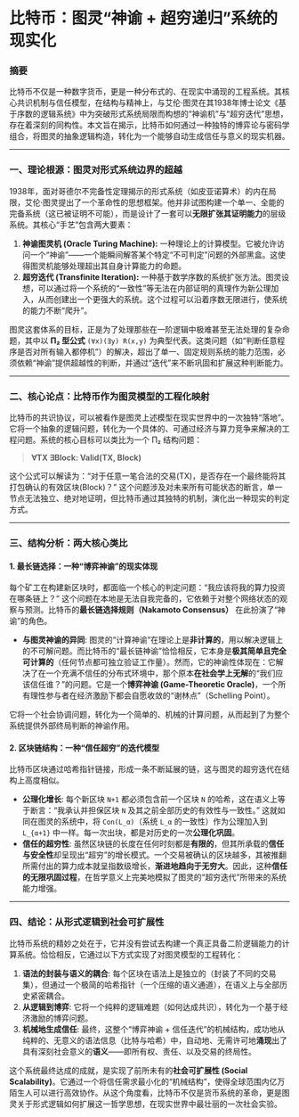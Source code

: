 # 比特币：图灵“神谕 + 超穷递归”系统的现实化

### 摘要
比特币不仅是一种数字货币，更是一种分布式的、在现实中涌现的工程系统。其核心共识机制与信任模型，在结构与精神上，与艾伦·图灵在其1938年博士论文《基于序数的逻辑系统》中为突破形式系统局限而构想的“神谕机”与“超穷迭代”思想，存在着深刻的同构性。本文旨在揭示，比特币如何通过一种独特的博弈论与密码学组合，将图灵的抽象逻辑构造，转化为一个能够自动生成信任与意义的现实机器。



---

### 一、理论根源：图灵对形式系统边界的超越

1938年，面对哥德尔不完备性定理揭示的形式系统（如皮亚诺算术）的内在局限，艾伦·图灵提出了一个革命性的思想框架。他并非试图构建一个单一、全能的完备系统（这已被证明不可能），而是设计了一套可以**无限扩张其证明能力**的层级系统。其核心“手艺”包含两大要素：

1.  **神谕图灵机 (Oracle Turing Machine):** 一种理论上的计算模型。它被允许访问一个“神谕”——一个能瞬间解答某个特定“不可判定”问题的外部黑盒。这使得图灵机能够处理超出其自身计算能力的命题。
2.  **超穷迭代 (Transfinite Iteration):** 一种基于数学序数的系统扩张方法。图灵设想，可以通过将一个系统的“一致性”等无法在内部证明的真理作为新公理加入，从而创建出一个更强大的系统。这个过程可以沿着序数无限进行，使系统的能力不断“爬升”。

图灵这套体系的目标，正是为了处理那些在一阶逻辑中极难甚至无法处理的复杂命题，其中以 **Π₂ 型公式** `(∀x)(∃y) R(x,y)` 为典型代表。这类问题（如“判断任意程序是否对所有输入都停机”）的解决，超出了单一、固定规则系统的能力范围，必须依赖“神谕”提供超越性的判断，并通过“迭代”来不断巩固和扩展这种判断能力。

---

### 二、核心论点：比特币作为图灵模型的工程化映射

比特币的共识协议，可以被看作是图灵上述模型在现实世界中的一次独特“落地”。它将一个抽象的逻辑问题，转化为一个具体的、可通过经济与算力竞争来解决的工程问题。系统的核心目标可以类比为一个 Π₂ 结构问题：

> **∀TX ∃Block: Valid(TX, Block)**

这个公式可以解读为：“对于任意一笔合法的交易(TX)，是否存在一个最终能将其打包确认的有效区块(Block)？” 这个问题涉及对未来所有可能状态的断言，单一节点无法独立、绝对地证明，但比特币通过其独特的机制，演化出一种现实的判定方式。

---

### 三、结构分析：两大核心类比

#### 1. 最长链选择：一种“博弈神谕”的现实体现

每个矿工在构建新区块时，都面临一个核心的判定问题：“我应该将我的算力投资在哪条链上？” 这个问题在本地是无法自我完备的，它依赖于对整个网络状态的观察与预测。比特币的**最长链选择规则（Nakamoto Consensus）** 在此扮演了“神谕”的角色。

* **与图灵神谕的异同**: 图灵的“计算神谕”在理论上是**非计算的**，用以解决逻辑上的不可解问题。而比特币的“最长链神谕”恰恰相反，它本身是**极其简单且完全可计算的**（任何节点都可独立验证工作量）。然而，它的神谕性体现在：它解决了在一个充满不信任的分布式环境中，那个原本**在社会学上无解**的“我们应该信任谁？”的问题。它是一个**博弈神谕 (Game-Theoretic Oracle)**，一个所有理性参与者在经济激励下都会自愿收敛的“谢林点”（Schelling Point）。

它将一个社会协调问题，转化为一个简单的、机械的计算问题，从而起到了为整个系统提供外部终局判断的神谕作用。

#### 2. 区块链结构：一种“信任超穷”的迭代模型

比特币区块通过哈希指针链接，形成一条不断延展的链，这与图灵的超穷迭代在结构上高度相似。

* **公理化增长**: 每个新区块 `N+1` 都必须包含前一个区块 `N` 的哈希，这在语义上等于断言：“我承认并担保区块 `N` 及其之前全部历史的有效性与一致性。” 这就如同在图灵的系统中，将 `Con(L_α)`（系统 `L_α` 的一致性）作为公理加入到 `L_{α+1}` 中一样。每一次出块，都是对历史的一次**公理化巩固**。
* **信任的超穷性**: 虽然区块链的长度在任何时刻都是**有限的**，但其所承载的**信任与安全性**却呈现出“超穷”的增长模式。一个交易被确认的区块越多，其被推翻所需付出的算力成本就呈指数级增长，**渐进地趋向于无穷大**。因此，这种**信任的无限巩固过程**，在哲学意义上完美地模拟了图灵的“超穷迭代”所带来的系统能力增强。

---

### 四、结论：从形式逻辑到社会可扩展性

比特币系统的精妙之处在于，它并没有尝试去构建一个真正具备二阶逻辑能力的计算系统。恰恰相反，它通过以下方式实现了对图灵模型的工程转化：

1.  **语法的封装与语义的耦合**: 每个区块在语法上是独立的（封装了不同的交易集），但通过一个极简的哈希指针（一个压缩的语义通道），在语义上与全部历史紧密耦合。
2.  **从逻辑到博弈**: 它将一个纯粹的逻辑难题（如何达成共识），转化为一个基于经济激励的博弈问题。
3.  **机械地生成信任**: 最终，这整个“博弈神谕 + 信任迭代”的机械结构，成功地从纯粹的、无意义的语法信息（比特与哈希）中，自动地、无需许可地**涌现**出了具有深刻社会意义的**语义**——即所有权、责任、以及交易的终局性。

这个系统最终达成的成就，是实现了前所未有的**社会可扩展性 (Social Scalability)**。它通过一个将信任需求最小化的“机械结构”，使得全球范围内亿万陌生人可以进行高效协作。从这个角度看，比特币不仅是货币系统的革命，更是图灵关于形式逻辑如何扩展这一哲学思想，在现实世界中最壮丽的一次社会实验。
